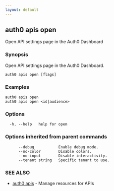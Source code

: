 ```yaml
---
layout: default
---
```

## auth0 apis open

Open API settings page in the Auth0 Dashboard

### Synopsis

Open API settings page in the Auth0 Dashboard.

```
auth0 apis open [flags]
```

### Examples

```
auth0 apis open
auth0 apis open <id|audience>
```

### Options

```
  -h, --help   help for open
```

### Options inherited from parent commands

```
      --debug           Enable debug mode.
      --no-color        Disable colors.
      --no-input        Disable interactivity.
      --tenant string   Specific tenant to use.
```

### SEE ALSO

* [auth0 apis](auth0_apis.md)	 - Manage resources for APIs

